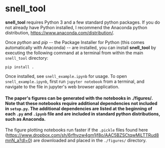# snell_tool

**snell_tool** requires Python 3 and a few standard python packages. If you do not already have Python installed, I recommend the Anaconda python distribution, https://www.anaconda.com/distribution/.

Once *python* and *pip* -- the Package Installer for Python (this comes automatically with Anaconda) -- are installed, you can install **snell_tool** by executing the following command at a terminal from within the main `snell_tool` directory:

`pip install .`

Once installed, see `snell_example.ipynb` for usage. To open `snell_example.ipynb`, first run `jupyter notebook` from a terminal, and navigate to the file in jupyter's web browser application.

#### The paper's figures can be generated with the notebooks in ./figures/. Note that these notebooks require additional dependencies not included in `setup.py`. The additional dependencies are listed at the beginning of each `.py` and `.ipynb` file and are included in standard python distributions, such as Anaconda.

The figure plotting notebooks run faster if the `.pickle` files found here (https://www.dropbox.com/sh/6rfhvzw4gm1jf8o/AAC5BZSCtqwMiLTTRud8mnN_a?dl=0) are downloaded and placed in the `./figures/` directory.